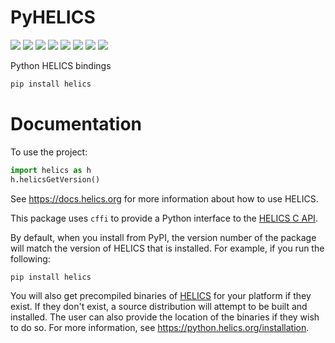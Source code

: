 # PyHELICS

[![](https://github.com/GMLC-TDC/pyhelics/workflows/CI/badge.svg)](https://github.com/GMLC-TDC/pyhelics/actions)
[![](https://badges.gitter.im/GMLC-TDC/pyhelics.png)](https://gitter.im/GMLC-TDC/HELICS)
[![](https://img.shields.io/badge/docs-ready-blue.svg)](https://python.helics.org)
[![](https://codecov.io/gh/GMLC-TDC/pyhelics/branch/main/graph/badge.svg)](https://codecov.io/gh/GMLC-TDC/pyhelics)
[![](https://img.shields.io/pypi/pyversions/helics)](https://pypi.org/project/helics/)
[![](https://img.shields.io/pypi/wheel/helics)](https://pypi.org/project/helics/)
[![](https://img.shields.io/pypi/v/helics)](https://pypi.org/project/helics/)
[![](https://img.shields.io/pypi/dm/helics)](https://pypi.org/project/helics/)

Python HELICS bindings

```bash
pip install helics
```

# Documentation

To use the project:

```python
import helics as h
h.helicsGetVersion()
```

See <https://docs.helics.org> for more information about how to use HELICS.

This package uses `cffi` to provide a Python interface to the [HELICS C API](https://docs.helics.org/en/latest/references/api-reference/C_API.html).

By default, when you install from PyPI, the version number of the package will match the version of HELICS that is installed.
For example, if you run the following:

```
pip install helics
```

You will also get precompiled binaries of [HELICS](https://github.com/GMLC-TDC/HELICS/releases/latest) for your platform if they exist.
If they don't exist, a source distribution will attempt to be built and installed. The user can also provide the location of the binaries if they wish to do so.
For more information, see <https://python.helics.org/installation>.
